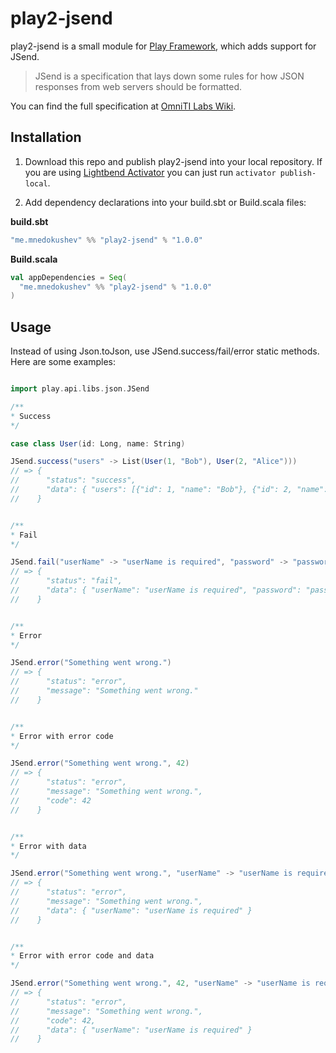 play2-jsend
========================

play2-jsend is a small module for [Play Framework](https://www.playframework.com), which adds support for JSend.
>  JSend is a specification that lays down some rules for how JSON responses from web servers should be formatted.

You can find the full specification at [OmniTI Labs Wiki](http://labs.omniti.com/labs/jsend).

Installation
-------------------------

1. Download this repo and publish play2-jsend into your local repository. If you are using [Lightbend Activator](https://www.lightbend.com/community/core-tools/activator-and-sbt) you can just run `activator publish-local`.

2. Add dependency declarations into your build.sbt or Build.scala files:

__build.sbt__

```scala
"me.mnedokushev" %% "play2-jsend" % "1.0.0"
```

__Build.scala__

```scala
val appDependencies = Seq(
  "me.mnedokushev" %% "play2-jsend" % "1.0.0"
)
```

Usage
-------------------------

Instead of using Json.toJson, use JSend.success/fail/error static methods. Here are some examples:

```scala

import play.api.libs.json.JSend

/**
* Success
*/

case class User(id: Long, name: String)

JSend.success("users" -> List(User(1, "Bob"), User(2, "Alice")))
// => {
//      "status": "success",
//      "data": { "users": [{"id": 1, "name": "Bob"}, {"id": 2, "name": "Alice"}]}
//    }


/**
* Fail
*/

JSend.fail("userName" -> "userName is required", "password" -> "password is required")
// => {
//      "status": "fail",
//      "data": { "userName": "userName is required", "password": "password is required" }
//    }


/**
* Error
*/

JSend.error("Something went wrong.")
// => {
//      "status": "error",
//      "message": "Something went wrong."
//    }


/**
* Error with error code
*/

JSend.error("Something went wrong.", 42)
// => {
//      "status": "error",
//      "message": "Something went wrong.",
//      "code": 42
//    }


/**
* Error with data
*/

JSend.error("Something went wrong.", "userName" -> "userName is required")
// => {
//      "status": "error",
//      "message": "Something went wrong.",
//      "data": { "userName": "userName is required" }
//    }


/**
* Error with error code and data
*/

JSend.error("Something went wrong.", 42, "userName" -> "userName is required")
// => {
//      "status": "error",
//      "message": "Something went wrong.",
//      "code": 42,
//      "data": { "userName": "userName is required" }
//    }

```
